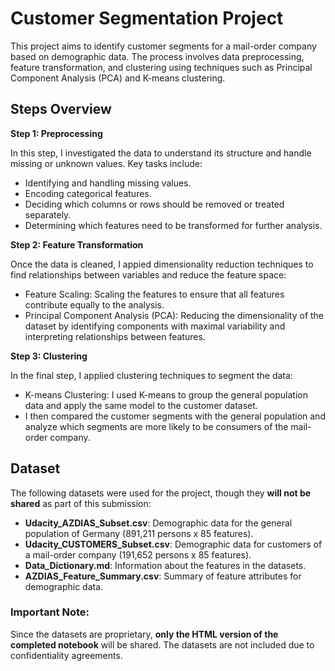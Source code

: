 # Customer Segmentation Project

This project aims to identify customer segments for a mail-order company based on demographic data. The process involves data preprocessing, feature transformation, and clustering using techniques such as Principal Component Analysis (PCA) and K-means clustering.

## Steps Overview

**Step 1: Preprocessing**

In this step, I investigated the data to understand its structure and handle missing or unknown values. Key tasks include:
- Identifying and handling missing values. 
- Encoding categorical features. 
- Deciding which columns or rows should be removed or treated separately. 
- Determining which features need to be transformed for further analysis.

**Step 2: Feature Transformation**

Once the data is cleaned, I appied dimensionality reduction techniques to find relationships between variables and reduce the feature space:
- Feature Scaling: Scaling the features to ensure that all features contribute equally to the analysis. 
- Principal Component Analysis (PCA): Reducing the dimensionality of the dataset by identifying components with maximal variability and interpreting relationships between features.

**Step 3: Clustering**

In the final step, I applied clustering techniques to segment the data:
- K-means Clustering: I used K-means to group the general population data and apply the same model to the customer dataset. 
- I then compared the customer segments with the general population and analyze which segments are more likely to be consumers of the mail-order company.

## Dataset

The following datasets were used for the project, though they **will not be shared** as part of this submission:
- **Udacity_AZDIAS_Subset.csv**: Demographic data for the general population of Germany (891,211 persons x 85 features).
- **Udacity_CUSTOMERS_Subset.csv**: Demographic data for customers of a mail-order company (191,652 persons x 85 features).
- **Data_Dictionary.md**: Information about the features in the datasets.
- **AZDIAS_Feature_Summary.csv**: Summary of feature attributes for demographic data.

### Important Note:
Since the datasets are proprietary, **only the HTML version of the completed notebook** will be shared. The datasets are not included due to confidentiality agreements.